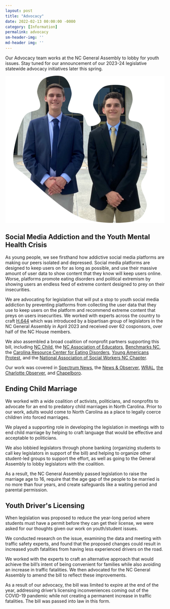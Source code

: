 ```yaml
---
layout: post
title: "Advocacy"
date: 2022-02-13 00:00:00 -0000
category: [Information]
permalink: advocacy
sm-header-img: ''
md-header img: ''
---
```


Our Advocacy team works at the NC General Assembly to lobby for youth issues. Stay tuned for our announcement of our 2023-24 legislative statewide advocacy initiatives later this spring.

![Sam and Mick, our founders, in front of the NC General Assembly](/assets/img/svg/sam-mick-ncleg-anim.svg)

## Social Media Addiction and the Youth Mental Health Crisis

As young people, we see firsthand how addictive social media platforms are making our peers isolated and depressed. Social media platforms are designed to keep users on for as long as possible, and use their massive amount of user data to show content that they know will keep users online. Worse, platforms promote eating disorders and political extremism by showing users an endless feed of extreme content designed to prey on their insecurities.

We are advocating for legislation that will put a stop to youth social media addiction by preventing platforms from collecting the user data that they use to keep users on the platform and recommend extreme content that preys on users insecurities. We worked with experts across the country to craft [H.644](https://www.ncleg.gov/BillLookup/2023/H644) which was introduced by a bipartisan group of legislators in the NC General Assembly in April 2023 and received over 62 cosponsors, over half of the NC House members.

We also assembled a broad coalition of nonprofit partners supporting this bill, including [NC Child](https://ncchild.org/), the [NC Association of Educators](https://www.ncae.org/), [Benchmarks NC](https://www.benchmarksnc.org/), the [Carolina Resource Center for Eating Disorders](https://crcfored.com/), [Young Americans Protest](https://twitter.com/YAP_agent), and the [National Association of Social Workers NC Chapter](https://www.naswnc.org/).

Our work was covered in [Spectrum News](https://spectrumlocalnews.com/nc/charlotte/politics/2023/04/19/students-spearhead-bill-to-protect-their-peers-online), the [News & Observer](https://www.newsobserver.com/news/politics-government/article274481491.html), [WRAL](https://www.wral.com/story/to-protect-teens-nc-lawmakers-propose-new-social-media-regulations/20819662/), [the Charlotte Observer](https://www.charlotteobserver.com/news/politics-government/article274481491.html), and [Chapelboro](https://chapelboro.com/news/state-government/college-student-group-leads-nc-bill-to-boost-privacy-of-social-media-data).

## Ending Child Marriage

We worked with a wide coalition of activists, politicians, and nonprofits to advocate for an end to predatory child marriages in North Carolina. Prior to our work, adults would come to North Carolina as a place to legally coerce children into forced marriages.

We played a supporting role in developing the legislation in meetings with to end child marriage by helping to craft language that would be effective and acceptable to politicians.

We also lobbied legislators through phone banking (organizing students to call key legislators in support of the bill) and helping to organize other student-led groups to support the effort, as well as going to the General Assembly to lobby legislators with the coalition.

As a result, the NC General Assembly passed legislation to raise the marriage age to 16, require that the age gap of the people to be married is no more than four years, and create safeguards like a waiting period and parental permission.

## Youth Driver's Licensing

When legislation was proposed to reduce the year-long period where students must have a permit before they can get their license, we were asked for our thoughts given our work on youth/student issues.

We conducted research on the issue, examining the data and meeting with traffic safety experts, and found that the proposed changes could result in increased youth fatalities from having less experienced drivers on the road.

We worked with the experts to craft an alternative approach that would achieve the bill’s intent of being convenient for families while also avoiding an increase in traffic fatalities. We then advocated for the NC General Assembly to amend the bill to reflect these improvements.

As a result of our advocacy, the bill was limited to expire at the end of the year, addressing driver’s licensing inconveniences coming out of the COVID-19 pandemic while not creating a permanent increase in traffic fatalities. The bill was passed into law in this form.
